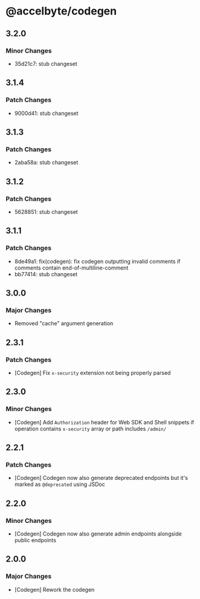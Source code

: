 # @accelbyte/codegen

## 3.2.0

### Minor Changes

- 35d21c7: stub changeset

## 3.1.4

### Patch Changes

- 9000d41: stub changeset

## 3.1.3

### Patch Changes

- 2aba58a: stub changeset

## 3.1.2

### Patch Changes

- 5628851: stub changeset

## 3.1.1

### Patch Changes

- 8de49a1: fix(codegen): fix codegen outputting invalid comments if comments contain end-of-multiline-comment
- bb77414: stub changeset

## 3.0.0

### Major Changes

- Removed "cache" argument generation

## 2.3.1

### Patch Changes

- [Codegen] Fix `x-security` extension not being properly parsed

## 2.3.0

### Minor Changes

- [Codegen] Add `Authorization` header for Web SDK and Shell snippets if operation contains `x-security` array or path includes `/admin/`

## 2.2.1

### Patch Changes

- [Codegen] Codegen now also generate deprecated endpoints but it's marked as `@deprecated` using JSDoc

## 2.2.0

### Minor Changes

- [Codegen] Codegen now also generate admin endpoints alongside public endpoints

## 2.0.0

### Major Changes

- [Codegen] Rework the codegen
